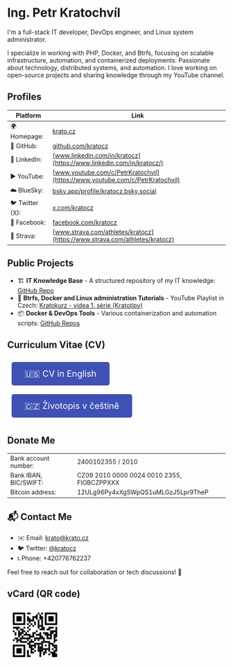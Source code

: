 # Ing. Petr Kratochvíl

I'm a full-stack IT developer, DevOps engineer, and Linux system administrator.

I specialize in working with PHP, Docker, and Btrfs, focusing on scalable infrastructure, automation, and containerized deployments. Passionate about technology, distributed systems, and automation. I love working on open-source projects and sharing knowledge through my YouTube channel.

## Profiles

| Platform        | Link                                                                         |
|-----------------|------------------------------------------------------------------------------|
| 🌍 Homepage:    | [krato.cz](https://krato.cz/)                                                |
| 🐙 GitHub:      | [github.com/kratocz](https://github.com/kratocz)                             |
| 💼 LinkedIn:    | [www.linkedin.com/in/kratocz](https://www.linkedin.com/in/kratocz/)          |
| ▶️ YouTube:     | [www.youtube.com/c/PetrKratochvil](https://www.youtube.com/c/PetrKratochvil) |
| ☁️ BlueSky:     | [bsky.app/profile/kratocz.bsky.social](https://bsky.app/profile/kratocz.bsky.social) |
| 🐦 Twitter (X): | [x.com/kratocz](https://x.com/kratocz)                                       |
| 📘 Facebook:    | [facebook.com/kratocz](https://www.facebook.com/kratocz)                     |
| 🚴 Strava:      | [www.strava.com/athletes/kratocz](https://www.strava.com/athletes/kratocz)   |

## Public Projects

- 🏗 **IT Knowledge Base** - A structured repository of my IT knowledge: [GitHub Repo](https://github.com/kratocz/shel)
- 🐧 **Btrfs, Docker and Linux administration Tutorials** - YouTube Playlist in Czech: [Kratokurz - videa 1. série (Kratotipy)](https://youtube.com/playlist?list=PLaudh7Uy_4tV-xpzPtFln51tNqA7nLJ_x&si=R_UCIlmM8ZwODst6)
- 📦 **Docker & DevOps Tools** - Various containerization and automation scripts: [GitHub Repos](https://github.com/kratocz?tab=repositories)

## Curriculum Vitae (CV)

<a href="en/cv" style="display:inline-block; padding: 15px 30px; font-size: 20px; color: white; background: rgb(64, 81, 181); text-decoration: none; border-radius: 5px; margin: 10px;">🇺🇸 CV in English</a> <a href="cs/cv" style="display:inline-block; padding: 15px 30px; font-size: 20px; color: white; background: rgb(64, 81, 181); text-decoration: none; border-radius: 5px; margin: 10px;">🇨🇿 Životopis v češtině</a>

## Donate Me

|                       |                                            |
|-----------------------|--------------------------------------------|
| Bank account number:  | 2400102355 / 2010                          |
| Bank IBAN, BIC/SWIFT: | CZ09 2010 0000 0024 0010 2355, FIOBCZPPXXX |
| Bitcoin address:      | 12ULg96Py4xXgSWpQS1uMLGzJ5Lpr9TheP         |

## 📬 Contact Me

- ✉️ Email: [krato@krato.cz](mailto:krato@krato.cz)
- 🐦 Twitter: [@kratocz](https://twitter.com/kratocz)
- 📞 Phone: +420776762237

Feel free to reach out for collaboration or tech discussions! 🚀

## vCard (QR code)

![QR code with contact information](./assets/qrcode-url-krato.cz-vcard-02.svg)

